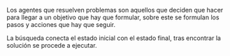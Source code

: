 Los agentes que resuelven problemas son aquellos que deciden que hacer para llegar a un objetivo que hay que formular, sobre este se formulan los pasos y acciones que hay que seguir. 

La búsqueda conecta el estado inicial con el estado final, tras encontrar la solución se procede a ejecutar.

